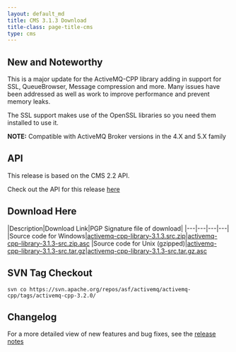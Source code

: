 ```yaml
---
layout: default_md
title: CMS 3.1.3 Download
title-class: page-title-cms
type: cms
---
```


New and Noteworthy
------------------

This is a major update for the ActiveMQ-CPP library adding in support for SSL, QueueBrowser, Message compression and more. Many issues have been addressed as well as work to improve performance and prevent memory leaks.

The SSL support makes use of the OpenSSL libraries so you need them installed to use it.

**NOTE:** Compatible with ActiveMQ Broker versions in the 4.X and 5.X family

API
---

This release is based on the CMS 2.2 API.

Check out the API for this release [here](../api_docs/activemqcpp-3.0)

Download Here
-------------

|Description|Download Link|PGP Signature file of download|
|---|---|---|---|
|Source code for Windows|[activemq-cpp-library-3.1.3.src.zip](http://archive.apache.org/dist/activemq/activemq-cpp/source/activemq-cpp-library-3.1.3-src.zip)|[activemq-cpp-library-3.1.3-src.zip.asc](http://archive.apache.org/dist/activemq/activemq-cpp/source/activemq-cpp-library-3.1.3-src.zip.asc)
|Source code for Unix (gzipped)|[activemq-cpp-library-3.1.3-src.tar.gz](http://archive.apache.org/dist/activemq/activemq-cpp/source/activemq-cpp-library-3.1.3-src.tar.gz)|[activemq-cpp-library-3.1.3-src.tar.gz.asc](http://archive.apache.org/dist/activemq/activemq-cpp/source/activemq-cpp-library-3.1.3-src.tar.gz.asc)

SVN Tag Checkout
----------------
```
svn co https://svn.apache.org/repos/asf/activemq/activemq-cpp/tags/activemq-cpp-3.2.0/
```

Changelog
---------

For a more detailed view of new features and bug fixes, see the [release notes](https://issues.apache.org/jira/secure/ReleaseNote.jspa?projectId=12311207&version=12315663)

